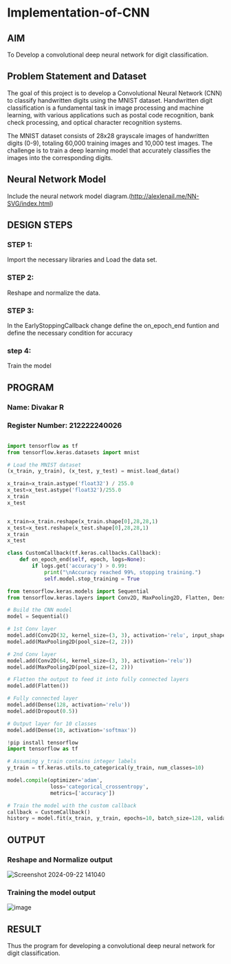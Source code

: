 # Implementation-of-CNN

## AIM

To Develop a convolutional deep neural network for digit classification.

## Problem Statement and Dataset
The goal of this project is to develop a Convolutional Neural Network (CNN) to classify handwritten digits using the MNIST dataset. Handwritten digit classification is a fundamental task in image processing and machine learning, with various applications such as postal code recognition, bank check processing, and optical character recognition systems.

The MNIST dataset consists of 28x28 grayscale images of handwritten digits (0-9), totaling 60,000 training images and 10,000 test images. The challenge is to train a deep learning model that accurately classifies the images into the corresponding digits.

## Neural Network Model

Include the neural network model diagram.(http://alexlenail.me/NN-SVG/index.html)

## DESIGN STEPS

### STEP 1:
Import the necessary libraries and Load the data set.

### STEP 2:
Reshape and normalize the data.

### STEP 3:
In the EarlyStoppingCallback change define the on_epoch_end funtion and define the necessary condition for accuracy

### step 4:
Train the model


## PROGRAM

### Name: Divakar R
### Register Number: 212222240026
```python

import tensorflow as tf
from tensorflow.keras.datasets import mnist

# Load the MNIST dataset
(x_train, y_train), (x_test, y_test) = mnist.load_data()

x_train=x_train.astype('float32') / 255.0
x_test=x_test.astype('float32')/255.0
x_train
x_test


x_train=x_train.reshape(x_train.shape[0],28,28,1)
x_test=x_test.reshape(x_test.shape[0],28,28,1)
x_train
x_test

class CustomCallback(tf.keras.callbacks.Callback):
    def on_epoch_end(self, epoch, logs=None):
        if logs.get('accuracy') > 0.99:
            print("\nAccuracy reached 99%, stopping training.")
            self.model.stop_training = True

from tensorflow.keras.models import Sequential
from tensorflow.keras.layers import Conv2D, MaxPooling2D, Flatten, Dense, Dropout

# Build the CNN model
model = Sequential()

# 1st Conv layer
model.add(Conv2D(32, kernel_size=(3, 3), activation='relu', input_shape=(28, 28, 1)))
model.add(MaxPooling2D(pool_size=(2, 2)))

# 2nd Conv layer
model.add(Conv2D(64, kernel_size=(3, 3), activation='relu'))
model.add(MaxPooling2D(pool_size=(2, 2)))

# Flatten the output to feed it into fully connected layers
model.add(Flatten())

# Fully connected layer
model.add(Dense(128, activation='relu'))
model.add(Dropout(0.5))

# Output layer for 10 classes
model.add(Dense(10, activation='softmax'))

!pip install tensorflow
import tensorflow as tf

# Assuming y_train contains integer labels
y_train = tf.keras.utils.to_categorical(y_train, num_classes=10)

model.compile(optimizer='adam',
              loss='categorical_crossentropy',
              metrics=['accuracy'])

# Train the model with the custom callback
callback = CustomCallback()
history = model.fit(x_train, y_train, epochs=10, batch_size=128, validation_split=0.2, callbacks=[callback])
```

## OUTPUT

### Reshape and Normalize output

![Screenshot 2024-09-22 141040](https://github.com/user-attachments/assets/a70bc9d4-4322-4496-a7f4-37ec073de1f3)


### Training the model output

![image](https://github.com/user-attachments/assets/c3c77909-79eb-402a-9570-1e801dbb1081)



## RESULT
Thus the program for developing a convolutional deep neural network for digit classification.

